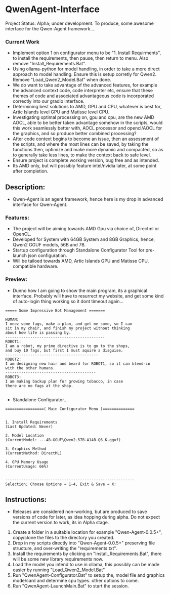 # QwenAgent-Interface
Project Status: Alpha; under development. To produce, some awesome interface for the Qwen-Agent framework....

### Current Work
- Implement option 1 on configurator menu to be "1. Install Requirments", to install the requirements, then pause, then return to menu. Also remove "Install_Requirements.Bat".
- Using ollama-python for model handling, in order to take a more direct approach to model handling. Ensure this is setup corretly for Qwen2. Remove "Load_Qwen2_Model.Bat" when done.
- We do want to take advantage of the advanced features, for example the advanced context code, code interpreter etc, ensure that these themes of code and associated advantageous code is incorporated correctly into our gradio interface.
- Determining best solutions to AMD, GPU and CPU, whatever is best for, Artic Islands level GPU and Matisse level CPU.
- Investigating optimal processing on, gpu and cpu, are the new AMD AOCL, able to be better taken advantage somehow in the scripts, would this work seamlessly better with, AOCL processor and opencl/AOCL for the graphics, and so produce better combined processing?
- After code context begins to become an issue, then an assessment of the scripts, and where the most lines can be saved, by taking the functions then, optimize and make more dynamic and compacted, so as to generally take less lines, to make the context back to safe level. 
- Ensure project is complete working version, bug free and as intended.
- Its AMD only, but will possibly feature intel/nvidia later, at some point after completion.

## Description:
- Qwen-Agent is an agent framework, hence here is my drop in advanced interface for Qwen-Agent. 

### Features:
- The project will be aiming towards AMD Gpu via choice of, Directml or OpenCL.
- Developed for System with 64GB System and 8GB Graphics, hence, Qwen2 GGUF models, 56B and 7B. 
- Startup configuration through Standalone Configurator Tool for pre-launch json configuration.
- Will be tailoed towards AMD, Artic Islands GPU and Matisse CPU, compatible hardware.

### Preview:
- Dunno how I am going to show the main program, its a graphical interface. Probably will have to resurrect my website, and get some kind of auto-login thing working so it dont timeout again...
```
===== Some Impressive Bot Management =======

HUMAN:
I neez some fags, make a plan, and get me some, so I can
sit in my chair, and finish my project without thinking
about how life is passing by.
--------------------------------------------
ROBOT1:
I am a robot, my prime directive is to go to the shops,
and buy 10 fags, but first I must aquire a disguise.
-----------------------------------------
ROBOT2:
I am designing new hair and beard for ROBOT1, so it can blend-in
with the other humans.
----------------------------------------
ROBOT3:
I am making backup plan for growing tobacco, in case
there are no fags at the shop.


```
- Standalone Configurator...
```
=================( Main Configurator Menu )==============


1. Install Requirements
(Last Updated: Never)

2. Model Location
(CurrentModel: ...4B-GGUF\Qwen2-57B-A14B.Q6_K.gguf)

3. Graphics Method
(CurrentMethod: DirectML)

4. GPU Memory Usage
(CurrentUsage: 66%)


---------------------------------------------------------
Selection; Choose Options = 1-4, Exit & Save = X:

```

## Instructions:
- Releases are considered non-working, but are produced to save versions of code for later, as idea hopping during alpha. Do not expect the current version to work, its in Alpha stage.
1. Create a folder in a suitable location for example "Qwen-Agent-0.0.5+", copy/clone the files to the directory you created.
2. Drop in my scripts directly into "Qwen-Agent-0.0.5+" preserving file structure, and over-writing the "requirements.txt".
3. Install the requirements by clicking on "Install_Requirements.Bat", there will be some new library requirements now.
4. Load the model you intend to use in ollama, this possibly can be made easier by running "Load_Qwen2_Model.Bat"
5. Run "QwenAgent-Configurator.Bat" to setup the, model file and graphics mode/card and determine cpu types. other options to come.
6. Run "QwenAgent-LaunchMain.Bat" to start the session. 


